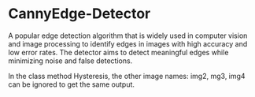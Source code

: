 # CannyEdge-Detector
A popular edge detection algorithm that is widely used in computer vision and image processing to identify edges in images with high accuracy and low error rates. The detector aims to detect meaningful edges while minimizing noise and false detections.

In the class method Hysteresis, the other image names: img2, mg3, img4 can be ignored to get the same output.
